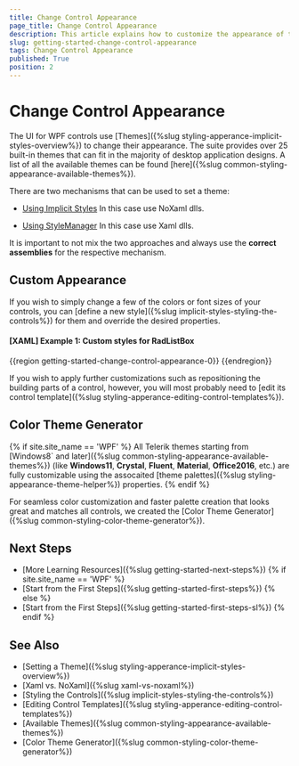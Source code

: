 ```yaml
---
title: Change Control Appearance
page_title: Change Control Appearance
description: This article explains how to customize the appearance of the controls from the Telerik UI for {{ site.framework_name }} suite.
slug: getting-started-change-control-appearance
tags: Change Control Appearance
published: True
position: 2
---
```


# Change Control Appearance

The UI for WPF controls use [Themes]({%slug styling-apperance-implicit-styles-overview%}) to change their appearance. The suite provides over 25 built-in themes that can fit in the majority of desktop application designs. A list of all the available themes can be found [here]({%slug common-styling-appearance-available-themes%}).

There are two mechanisms that can be used to set a theme:

* [Using Implicit Styles](#setting-a-theme-using-implicit-styles)
	In this case use NoXaml dlls.
	
* [Using StyleManager](#setting-a-theme-using-stylemanager)
	In this case use Xaml dlls.

It is important to not mix the two approaches and always use the **correct assemblies** for the respective mechanism.

## Custom Appearance

If you wish to simply change a few of the colors or font sizes of your controls, you can [define a new style]({%slug implicit-styles-styling-the-controls%}) for them and override the desired properties. 

#### **[XAML] Example 1: Custom styles for RadListBox**
{{region getting-started-change-control-appearance-0}}
    <Style TargetType="telerik:RadListBox">
        <Setter Property="Foreground" Value="Green" />
        <Setter Property="FontSize" Value="22" />
    </Style>
{{endregion}}

If you wish to apply further customizations such as repositioning the building parts of a control, however, you will most probably need to [edit its control template]({%slug styling-apperance-editing-control-templates%}).

## Color Theme Generator

{% if site.site_name == 'WPF' %}
All Telerik themes starting from [Windows8` and later]({%slug common-styling-appearance-available-themes%}) (like __Windows11__, **Crystal**, **Fluent**, **Material**, **Office2016**, etc.) are fully customizable using the assocaited [theme palettes]({%slug styling-appearance-theme-helper%}) properties.
{% endif %}

For seamless color customization and faster palette creation that looks great and matches all controls, we created the [Color Theme Generator]({%slug common-styling-color-theme-generator%}).

## Next Steps

* [More Learning Resources]({%slug getting-started-next-steps%})
{% if site.site_name == 'WPF' %}
* [Start from the First Steps]({%slug getting-started-first-steps%})
{% else %}
* [Start from the First Steps]({%slug getting-started-first-steps-sl%})
{% endif %}

## See Also

* [Setting a Theme]({%slug styling-apperance-implicit-styles-overview%})
* [Xaml vs. NoXaml]({%slug xaml-vs-noxaml%})
* [Styling the Controls]({%slug implicit-styles-styling-the-controls%})
* [Editing Control Templates]({%slug styling-apperance-editing-control-templates%})
* [Available Themes]({%slug common-styling-appearance-available-themes%})
* [Color Theme Generator]({%slug common-styling-color-theme-generator%})
